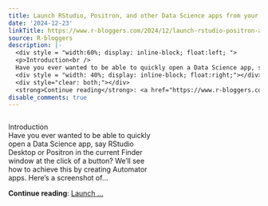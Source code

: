 ```yaml
---
title: Launch RStudio, Positron, and other Data Science apps from your Finder Toolbar
date: '2024-12-23'
linkTitle: https://www.r-bloggers.com/2024/12/launch-rstudio-positron-and-other-data-science-apps-from-your-finder-toolbar/
source: R-bloggers
description: |-
  <div style = "width:60%; display: inline-block; float:left; ">
  <p>Introduction<br />
  Have you ever wanted to be able to quickly open a Data Science app, say RStudio Desktop or Positron in the current Finder window at the click of a button? We’ll see how to achieve this by creating Automator apps. Here’s a screenshot of...</p></div>
  <div style = "width: 40%; display: inline-block; float:right;"></div>
  <div style="clear: both;"></div>
  <strong>Continue reading</strong>: <a href="https://www.r-bloggers.com/2024/12/launch-rstudio-positron-and-other-data-science-apps-from-your-finder-toolbar/">Launch ...
disable_comments: true
---
```

<div style = "width:60%; display: inline-block; float:left; ">
<p>Introduction<br />
Have you ever wanted to be able to quickly open a Data Science app, say RStudio Desktop or Positron in the current Finder window at the click of a button? We’ll see how to achieve this by creating Automator apps. Here’s a screenshot of...</p></div>
<div style = "width: 40%; display: inline-block; float:right;"></div>
<div style="clear: both;"></div>
<strong>Continue reading</strong>: <a href="https://www.r-bloggers.com/2024/12/launch-rstudio-positron-and-other-data-science-apps-from-your-finder-toolbar/">Launch ...